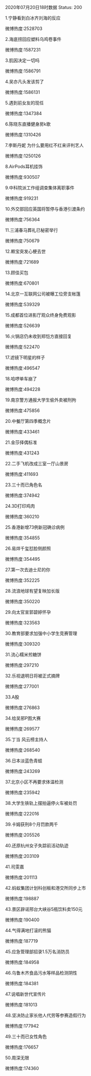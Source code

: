2020年07月20日18时数据
Status: 200

1.宁静看到白冰齐刘海的反应

微博热度:2528703

2.海底捞回应塑料乌鸡卷事件

微博热度:1587231

3.肌因决定一切吗

微博热度:1586791

4.吴亦凡头发该剪了

微博热度:1586131

5.遇到前女友的现任

微博热度:1347384

6.陈晓东直播健身房k歌

微博热度:1310426

7.李斯丹妮 为什么要用红不红来评判艺人

微博热度:1250126

8.AirPods耳机挂饰

微博热度:930507

9.中科院派工作组调查集体离职事件

微博热度:919231

10.外交部回应英国将暂停与香港引渡条约

微博热度:756364

11.三浦春马葬礼已秘密举行

微博热度:750679

12.赖宝突发心梗去世

微博热度:721689

13.顾佳买包

微博热度:670801

14.北京一互联网公司被曝工位旁支帐篷

微博热度:539329

15.成都首位进影厅观众终身免费观影

微博热度:526639

16.火锅店仍未收到郑恺方直接回复

微博热度:522470

17.滤镜下明星的样子

微博热度:496547

18.哈啰单车崩了

微博热度:494228

19.南京警方通报大学生偷外卖被刑拘

微博热度:475856

20.中餐厅第四季概念片

微博热度:433461

21.金莎择偶标准

微博热度:431243

22.二手飞机改成三室一厅山景房

微博热度:411693

23.三十而已角色名

微博热度:374942

24.3D打印鸡肉

微博热度:360210

25.香港新增73例新冠确诊病例

微博热度:354855

26.易烊千玺怼脸侧颜照

微博热度:354495

27.第一次去迪士尼的你

微博热度:352225

28.流浪地球有望复映加长版

微博热度:350220

29.向太官宣郭碧婷怀孕

微博热度:323563

30.教育部要求加强中小学生竞赛管理

微博热度:309320

31.流心糯米煎糖饼

微博热度:297210

32.乐视退明日将被正式摘牌

微博热度:277001

33.A股

微博热度:276863

34.给吴邪P图大赛

微博热度:269577

35.丁当 风云榜主持人

微博热度:268540

36.日本淡蓝色青蛙

微博热度:243269

37.北京小区不再要求体温检测

微博热度:235942

38.大学生铁轨上摆拍逼停火车被处罚

微博热度:222016

39.卡姆获刑8个月罚款两千

微博热度:205526

40.还原杭州女子失踪前活动轨迹

微博热度:203109

41.司雯嘉

微博热度:201113

42.蚂蚁集团计划科创板和港交所同步上市

微博热度:198887

43.景区辟谣邢台大峡谷5瓶饮料卖150元

微博热度:190400

44.气得满地打滚的熊猫

微博热度:187719

45.应急管理部招录1.5万名消防员

微博热度:184958

46.乌鲁木齐食品污水等样品检测阴性

微博热度:184381

47.说唱新世代宣传片

微博热度:181013

48.坚决防止家长他人代劳等参赛造假行为

微博热度:177942

49.三十而已女性角色

微博热度:176657

50.周深无限

微博热度:174360

